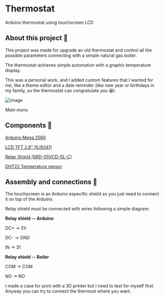 # Thermostat
Arduino thermostat using touchscreen LCD



## **About this project** 📜

This project was made for upgrade an old thermostat and control all the possible parameters connecting with a simple natural gas boiler.

The thermostat achieves simple automation with a graphic temperature display.

This was a personal work, and I added custom features that I wanted for me, like a theme editor and a date reminder (like new year or birthdays in my family, so the thermostat can congratulate you 😁)

![image](https://user-images.githubusercontent.com/80455606/112032714-f8004d00-8b3c-11eb-8570-a077faad3405.png)

_Main menu_



## **Components** 🛒
[Arduino Mega 2560](https://store.arduino.cc/arduino-mega-2560-rev3)

[LCD TFT 2.8" (ILI9341)](https://es.banggood.com/2_8-Inch-TFT-LCD-Shield-Touch-Display-Screen-Module-Geekcreit-for-Arduino-products-that-work-with-official-Arduino-boards-p-989697.html?akmClientCountry=ES&rmmds=myorder&cur_warehouse=CN)

[Relay Shield (SRD-05VCD-SL-C)](https://es.banggood.com/5V-1-Channel-Level-Trigger-Optocoupler-Relay-Module-p-915614.html?akmClientCountry=ES&rmmds=myorder&cur_warehouse=CN)

[DHT22 Temperature sensor](https://www.sparkfun.com/products/10167)


## **Assembly and connections** 🔌
The touchscreen is an Arduino especific shield so you just need to connect it on top of the Arduino.

Relay shield must be connected with wires following a simple diagram:


**Relay shield    --    Arduino**

DC+           ->    5V

DC-           ->    GND

IN            ->    31


**Relay shield    --    Boiler**

COM           ->    COM

NO            ->    NO



I made a case for print with a 3D printer but I need to test for myself first. Anyway you can try to connect the thermost where you want.
